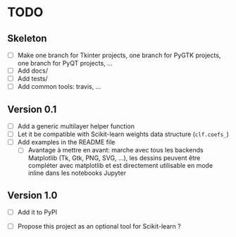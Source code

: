 # TODO

## Skeleton

- [ ] Make one branch for Tkinter projects, one branch for PyGTK projects, one branch for PyQT projects, ...
- [ ] Add docs/
- [ ] Add tests/
- [ ] Add common tools: travis, ...

## Version 0.1

- [ ] Add a generic multilayer helper function
- [ ] Let it be compatible with Scikit-learn weights data structure (`clf.coefs_`)
- [ ] Add examples in the README file
    - [ ] Avantage à mettre en avant: marche avec tous les backends Matplotlib (Tk, Gtk, PNG, SVG, ...), les dessins peuvent être compléter avec matplotlib et est directement utilisable en mode inline dans les notebooks Jupyter

## Version 1.0

- [ ] Add it to PyPI
- [ ] Propose this project as an optional tool for Scikit-learn ?


